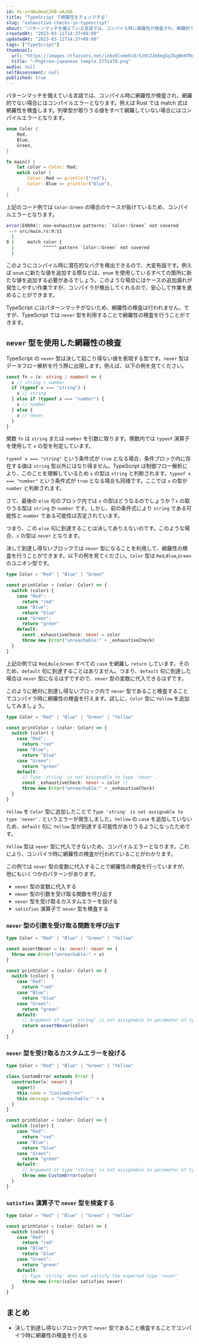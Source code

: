 ```yaml
---
id: Hi-ycHAuOeaC2kB-aAz6B
title: "TypeScript で網羅性をチェックする"
slug: "exhaustive-checks-in-typescript"
about: "パターンマッチを備えている言語では、コンパイル時に網羅性が検査され、網羅的でない場合にはコンパイルエラーとなります。例えば Rust では match 式は網羅性を検査します。列挙型が取りうる値をすべて網羅していない場合にはコンパイルエラーとなります。TypeScript にはパターンマッチがないため、網羅性の検査は行われません。ですが、TypeScript では `never` 型を利用することで網羅性の検査を行うことができます。"
createdAt: "2023-03-11T14:37+09:00"
updatedAt: "2023-03-11T14:37+09:00"
tags: ["TypeScript"]
thumbnail:
  url: "https://images.ctfassets.net/in6v9lxmm5c8/5J9CZJmXmgGyZGgWhHTRg7/94c94bbfbbfd9a56715a2df5c36a7d62/_Pngtree_japanese_temple_2751470.png"
  title: "—Pngtree—japanese temple_2751470.png"
audio: null
selfAssessment: null
published: true
---
```

パターンマッチを備えている言語では、コンパイル時に網羅性が検査され、網羅的でない場合にはコンパイルエラーとなります。例えば Rust では match 式は網羅性を検査します。列挙型が取りうる値をすべて網羅していない場合にはコンパイルエラーとなります。

```rust:srv/main.rs
enum Color {
    Red,
    Blue,
    Green,
}

fn main() {
    let color = Color::Red;
    match color {
        Color::Red => println!("red"),
        Color::Blue => println!("blue"),
    }
}
```

上記のコード例では `Color:Green` の場合のケースが抜けているため、コンパイルエラーとなります。

```bash
error[E0004]: non-exhaustive patterns: `Color::Green` not covered
 --> src/main.rs:9:11
  |
9 |     match color {
  |           ^^^^^ pattern `Color::Green` not covered
  |
```

このようにコンパイル時に潜在的なバグを検出できるので、大変有益です。例えば `enum` に新たな値を追加する際などは、`enum` を使用しているすべての箇所に新たな値を追加する必要があるでしょう。このような場合にはケースの追加漏れが発生しやすい作業ですが、コンパイラが検出してくれるので、安心して作業を進めることができます。

TypeScript にはパターンマッチがないため、網羅性の検査は行われません。ですが、TypeScript では `never` 型を利用することで網羅性の検査を行うことができます。

## `never` 型を使用した網羅性の検査

TypeScript の `never` 型は決して起こり得ない値を表現する型です。`never` 型はデータフロー解析を行う際に出現します。例えば、以下の例を見てください。

```typescript
const fn = (x: string | number) => {
  x // string | number
  if (typeof x === "string") {
    x // string
  } else if (typeof x === "number") {
    x // number
  } else {
    x // never
  }
}
```

関数 `fn` は `string` または `number` を引数に取ります。関数内では `typeof` 演算子を使用して `x` の型を判定しています。

`typeof x === "string"` という条件式が `true` となる場合、条件ブロック内に存在する値は `string` 型以外にはなり得ません。TypeScript は制御フロー解析により、このことを理解しているため `x` の型は `string` と判断されます。`typeof x === "number"` という条件式が `true` となる場合も同様です。ここでは `x` の型が `number` と判断されます。

さて、最後の `else` 句のブロック内では `x` の型はどうなるのでしょうか？`x` の取りうる型は `string` か `number` です。しかし、前の条件式により `string` である可能性と `number` である可能性は否定されています。

つまり、この `else` 句に到達することは決してありえないのです。このような場合、`x` の型は `never` となります。


決して到達し得ないブロックでは `never` 型になることを利用して、網羅性の検査を行うことができます。以下の例を見てください。`Color` 型は `Red`,`Blue`,`Green` のユニオン型です。

```typescript
type Color = "Red" | "Blue" | "Green"

const printColor = (color: Color) => {
  switch (color) {
    case "Red":
      return "red"
    case "Blue":
      return "blue"
    case "Green":
      return "green"
    default:
      const _exhaustiveCheck: never = color
      throw new Error("unreachable:" + _exhaustiveCheck)
  }
}
```

上記の例では `Red`,`Bule`,`Green` すべての `case` を網羅し `return` しています。そのため、`default` 句に到達することはありません。つまり、`default` 句に到達した場合は `never` 型になるはずですので、`never` 型の変数に代入できるはずです。

このように絶対に到達し得ないブロック内で `never` 型であること検査することでコンパイラ時に網羅性の検査を行えます。試しに、`Color` 型に `Yellow` を追加してみましょう。

```typescript
type Color = "Red" | "Blue" | "Green" | "Yellow"

const printColor = (color: Color) => {
  switch (color) {
    case "Red":
      return "red"
    case "Blue":
      return "blue"
    case "Green":
      return "green"
    default:
      // Type 'string' is not assignable to type 'never'.
      const _exhaustiveCheck: never = color // 
      throw new Error("unreachable:" + _exhaustiveCheck)
  }
}
```

`Yellow` を `Color` 型に追加したことで `Type 'string' is not assignable to type 'never'.` というエラーが発生しました。`Yellow` の `case` を追加していないため、`default` 句に `Yellow` 型が到達する可能性がありうるようになったためです。

`Yellow` 型は `never` 型に代入できないため、コンパイルエラーとなります。これにより、コンパイラ時に網羅性の検査が行われていることがわかります。

この例では `never` 型の変数に代入することで網羅性の検査を行っていますが、他にもいくつかのパターンがあります。

- `never` 型の変数に代入する
- `never` 型の引数を受け取る関数を呼び出す
- `never` 型を受け取るカスタムエラーを投げる
- `satisfies` 演算子で `never` 型を検査する

### `never` 型の引数を受け取る関数を呼び出す

```typescript
type Color = "Red" | "Blue" | "Green" | "Yellow"

const assertNever = (x: never): never => {
  throw new Error("unreachable:" + x)
}

const printColor = (color: Color) => {
  switch (color) {
    case "Red":
      return "red"
    case "Blue":
      return "blue"
    case "Green":
      return "green"
    default:
      // Argument of type 'string' is not assignable to parameter of type 'never'
      return assertNever(color)
  }
}
```

### `never` 型を受け取るカスタムエラーを投げる

```typescript
type Color = "Red" | "Blue" | "Green" | "Yellow"

class CustomError extends Error {
  constructor(x: never) {
    super()
    this.name = "CustomError"
    this.message = "unreachable:" + x
  }
}

const printColor = (color: Color) => {
  switch (color) {
    case "Red":
      return "red"
    case "Blue":
      return "blue"
    case "Green":
      return "green"
    default:
      // Argument of type 'string' is not assignable to parameter of type 'never'
      throw new CustomError(color)
  }
}
```

### `satisfies` 演算子で `never` 型を検査する

```typescript
type Color = "Red" | "Blue" | "Green" | "Yellow"

const printColor = (color: Color) => {
  switch (color) {
    case "Red":
      return "red"
    case "Blue":
      return "blue"
    case "Green":
      return "green"
    default:
      // Type 'string' does not satisfy the expected type 'never'
      throw new Error(color satisfies never)
  }
}
```

## まとめ

- 決して到達し得ないブロック内で `never` 型であること検査することでコンパイラ時に網羅性の検査を行える
